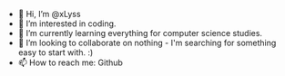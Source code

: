 - 👋 Hi, I’m @xLyss
- 👀 I’m interested in coding.
- 🌱 I’m currently learning everything for computer science studies.
- 💞️ I’m looking to collaborate on nothing - I'm searching for something easy to start with. :)
- 📫 How to reach me: Github

<!---
xLyss/xLyss is a ✨ special ✨ repository because its `README.md` (this file) appears on your GitHub profile.
You can click the Preview link to take a look at your changes.
--->
